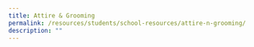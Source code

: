 ```yaml
---
title: Attire & Grooming
permalink: /resources/students/school-resources/attire-n-grooming/
description: ""
---
```

